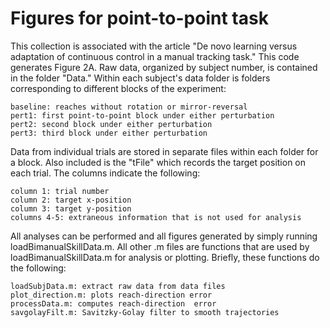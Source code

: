 # Figures for point-to-point task #

This collection is associated with the article "De novo learning
versus adaptation of continuous control in a manual tracking task."
This code generates Figure 2A. Raw data, organized by subject number,
is contained in the folder "Data." Within each subject's data folder
is folders corresponding to different blocks of the experiment:

    baseline: reaches without rotation or mirror-reversal
    pert1: first point-to-point block under either perturbation
    pert2: second block under either perturbation
    pert3: third block under either perturbation

Data from individual trials are stored in separate files within each
folder for a block. Also included is the "tFile" which records the
target position on each trial. The columns indicate the following:

    column 1: trial number
    column 2: target x-position
    column 3: target y-position
    columns 4-5: extraneous information that is not used for analysis

All analyses can be performed and all figures generated by simply
running loadBimanualSkillData.m. All other .m files are functions that
are used by loadBimanualSkillData.m for analysis or plotting. Briefly,
these functions do the following:

    loadSubjData.m: extract raw data from data files
    plot_direction.m: plots reach-direction error
    processData.m: computes reach-direction  error
    savgolayFilt.m: Savitzky-Golay filter to smooth trajectories